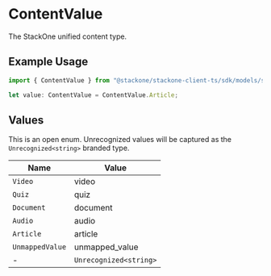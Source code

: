 # ContentValue

The StackOne unified content type.

## Example Usage

```typescript
import { ContentValue } from "@stackone/stackone-client-ts/sdk/models/shared";

let value: ContentValue = ContentValue.Article;
```

## Values

This is an open enum. Unrecognized values will be captured as the `Unrecognized<string>` branded type.

| Name                   | Value                  |
| ---------------------- | ---------------------- |
| `Video`                | video                  |
| `Quiz`                 | quiz                   |
| `Document`             | document               |
| `Audio`                | audio                  |
| `Article`              | article                |
| `UnmappedValue`        | unmapped_value         |
| -                      | `Unrecognized<string>` |